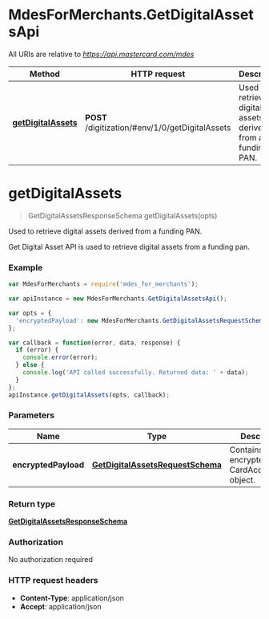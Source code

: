# MdesForMerchants.GetDigitalAssetsApi

All URIs are relative to *https://api.mastercard.com/mdes*

Method | HTTP request | Description
------------- | ------------- | -------------
[**getDigitalAssets**](GetDigitalAssetsApi.md#getDigitalAssets) | **POST** /digitization/#env/1/0/getDigitalAssets | Used to retrieve digital assets derived from a funding PAN.


<a name="getDigitalAssets"></a>
# **getDigitalAssets**
> GetDigitalAssetsResponseSchema getDigitalAssets(opts)

Used to retrieve digital assets derived from a funding PAN.

Get Digital Asset API is used to retrieve digital assets from a funding pan.  

### Example
```javascript
var MdesForMerchants = require('mdes_for_merchants');

var apiInstance = new MdesForMerchants.GetDigitalAssetsApi();

var opts = { 
  'encryptedPayload': new MdesForMerchants.GetDigitalAssetsRequestSchema() // GetDigitalAssetsRequestSchema | Contains an encrypted CardAccountData object. 
};

var callback = function(error, data, response) {
  if (error) {
    console.error(error);
  } else {
    console.log('API called successfully. Returned data: ' + data);
  }
};
apiInstance.getDigitalAssets(opts, callback);
```

### Parameters

Name | Type | Description  | Notes
------------- | ------------- | ------------- | -------------
 **encryptedPayload** | [**GetDigitalAssetsRequestSchema**](GetDigitalAssetsRequestSchema.md)| Contains an encrypted CardAccountData object.  | [optional] 

### Return type

[**GetDigitalAssetsResponseSchema**](GetDigitalAssetsResponseSchema.md)

### Authorization

No authorization required

### HTTP request headers

 - **Content-Type**: application/json
 - **Accept**: application/json

